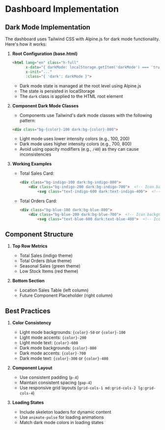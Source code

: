 # Dashboard Implementation

## Dark Mode Implementation

The dashboard uses Tailwind CSS with Alpine.js for dark mode functionality. Here's how it works:

1. **Root Configuration (base.html)**
   ```html
   <html lang="en" class="h-full" 
         x-data="{ darkMode: localStorage.getItem('darkMode') === 'true' }" 
         x-init="..."
         :class="{ 'dark': darkMode }">
   ```
   - Dark mode state is managed at the root level using Alpine.js
   - The state is persisted in localStorage
   - The `dark` class is applied to the HTML root element

2. **Component Dark Mode Classes**
   - Components use Tailwind's dark mode classes with the following pattern:
   ```html
   <div class="bg-{color}-100 dark:bg-{color}-800">
   ```
   - Light mode uses lower intensity colors (e.g., 100, 200)
   - Dark mode uses higher intensity colors (e.g., 700, 800)
   - Avoid using opacity modifiers (e.g., `/40`) as they can cause inconsistencies

3. **Working Examples**
   - Total Sales Card:
     ```html
     <div class="bg-indigo-100 dark:bg-indigo-800">
         <div class="bg-indigo-200 dark:bg-indigo-700">  <!-- Icon background -->
             <svg class="text-indigo-600 dark:text-indigo-400">  <!-- Icon color -->
     ```
   - Total Orders Card:
     ```html
     <div class="bg-blue-100 dark:bg-blue-800">
         <div class="bg-blue-200 dark:bg-blue-700">  <!-- Icon background -->
             <svg class="text-blue-600 dark:text-blue-400">  <!-- Icon color -->
     ```

## Component Structure

1. **Top Row Metrics**
   - Total Sales (indigo theme)
   - Total Orders (blue theme)
   - Seasonal Sales (green theme)
   - Low Stock Items (red theme)

2. **Bottom Section**
   - Location Sales Table (left column)
   - Future Component Placeholder (right column)

## Best Practices

1. **Color Consistency**
   - Light mode backgrounds: `{color}-50` or `{color}-100`
   - Light mode accents: `{color}-200`
   - Light mode text: `{color}-600`
   - Dark mode backgrounds: `{color}-800`
   - Dark mode accents: `{color}-700`
   - Dark mode text: `{color}-300` or `{color}-400`

2. **Component Layout**
   - Use consistent padding (`p-4`)
   - Maintain consistent spacing (`gap-4`)
   - Use responsive grid layouts (`grid-cols-1 md:grid-cols-2 lg:grid-cols-4`)

3. **Loading States**
   - Include skeleton loaders for dynamic content
   - Use `animate-pulse` for loading animations
   - Match dark mode colors in loading states 